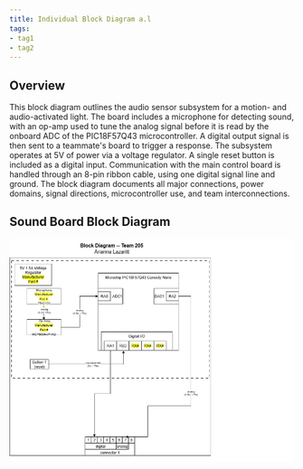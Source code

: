 ```yaml
---
title: Individual Block Diagram a.l
tags:
- tag1
- tag2
---
```


## Overview
This block diagram outlines the audio sensor subsystem for a motion- and audio-activated light. The board includes a microphone for detecting sound, with an op-amp used to tune the analog signal before it is read by the onboard ADC of the PIC18F57Q43 microcontroller. A digital output signal is then sent to a teammate's board to trigger a response.
The subsystem operates at 5V of power via a voltage regulator. A single reset button is included as a digital input. Communication with the main control board is handled through an 8-pin ribbon cable, using one digital signal line and ground. The block diagram documents all major connections, power domains, signal directions, microcontroller use, and team interconnections.


## Sound Board Block Diagram 

![Individual Block diagram ](https://github.com/alazaritt/alazaritt.github.io/blob/main/docs/01-Block-Diagram/individual%20block%20diagram.drawio.png?raw=true)
